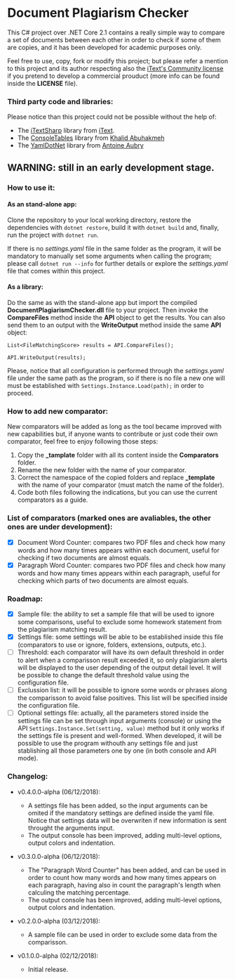 # Document Plagiarism Checker
This C# project over .NET Core 2.1 contains a really simple way to compare a set of documents between each other in order to check if some of them are copies, and it has been developed for academic purposes only. 

Feel free to use, copy, fork or modify this project; but please refer a mention to this project and its author respecting also the [iText's Community license](https://itextpdf.com/AGPL) if you pretend to develop a commercial prouduct (more info can be found inside the  **LICENSE** file).

### Third party code and libraries:
Please notice than this project could not be possible without the help of:
* The [iTextSharp](https://developers.itextpdf.com/downloads) library from [iText](https://itextpdf.com/).
* The [ConsoleTables](https://github.com/khalidabuhakmeh/ConsoleTables) library from [Khalid Abuhakmeh](https://github.com/khalidabuhakmeh)
* The [YamlDotNet](https://github.com/aaubry/YamlDotNet) library from [Antoine Aubry](https://github.com/aaubry)

## WARNING: still in an early development stage.
### How to use it:
#### As an stand-alone app:
Clone the repository to your local working directory, restore the dependencies with `dotnet restore`, build it with `dotnet build` and, finally, run the project with `dotnet run`. 

If there is no *settings.yaml* file in the same folder as the program, it will be mandatory to manually set some arguments when calling the program; please call `dotnet run --info` for further details or explore the *settings.yaml* file that comes within this project.
#### As a library:
Do the same as with the stand-alone app but import the compiled **DocumentPlagiarismChecker.dll** file to your project. Then invoke the **CompareFiles** method inside the **API** object to get the results. You can also send them to an output with the **WriteOutput** method inside the same **API** object:

`List<FileMatchingScore> results = API.CompareFiles();`

`API.WriteOutput(results);`

Please, notice that all configuration is performed through the *settings.yaml* file under the same path as the program, so if there is no file a new one will must be established with `Settings.Instance.Load(path);` in order to proceed.

### How to add new comparator:
New comparators will be added as long as the tool became improved with new capabilities but, if anyone wants to contribute or just code their own comparator, feel free to enjoy following those steps:
 1. Copy the **_tamplate** folder with all its content inside the **Comparators** folder.
 2. Rename the new folder with the name of your comparator.
 2. Correct the namespace of the copied folders and replace **_template** with the name of your comparator (must match the name of the folder).
 3. Code both files following the indications, but you can use the current comparators as a guide.
 ### List of comparators (marked ones are avaliables, the other ones are under development):
- [x] Document Word Counter: compares two PDF files and check how many words and how many times appears within each document, useful for checking if two documents are almost equals.
- [X] Paragraph Word Counter: compares two PDF files and check how many words and how many times appears within each paragraph, useful for checking which parts of two documents are almost equals.
 ### Roadmap:
- [X] Sample file: the ability to set a sample file that will be used to ignore some comparisons, useful to exclude some homework statement from the plagiarism matching result.
- [X] Settings file: some settings will be able to be established inside this file (comparators to use or ignore, folders, extensions, outputs, etc.).
- [ ] Threshold: each comparator will have its own default threshold in order to alert when a comparisson result exceeded it, so only plagiarism alerts will be displayed to the user depending of the output detail level. It will be possible to change the default threshold value using the configuration file. 
- [ ] Exclussion list: it will be possible to ignore some words or phrases along the comparisson to avoid false positives. This list will be specified inside the configuration file.
- [ ] Optional settings file: actually, all the parameters stored inside the settings file can be set through input arguments (console) or using the API `Settings.Instance.Set(setting, value)` method but it only works if the settings file is present and well-formed. When developed, it will be possible to use the program withouth any settings file and just stablishing all those parameters one by one (in both console and API mode).
### Changelog:
* v0.4.0.0-alpha (06/12/2018):
    * A settings file has been added, so the input arguments can be omited if the mandatory settings are defined inside the yaml file. Notice that settings data will be overwriten if new information is sent throught the arguments input.
    * The output console has been improved, adding multi-level options, output colors and indentation.

* v0.3.0.0-alpha (06/12/2018):
    * The "Paragraph Word Counter" has been added, and can be used in order to count how many words and how many times appears on each paragraph, having also in count the paragraph's length when calculing the matching percentage.
    * The output console has been improved, adding multi-level options, output colors and indentation.

* v0.2.0.0-alpha (03/12/2018):
    * A sample file can be used in order to exclude some data from the comparisson.

* v0.1.0.0-alpha (02/12/2018):
    * Initial release.
